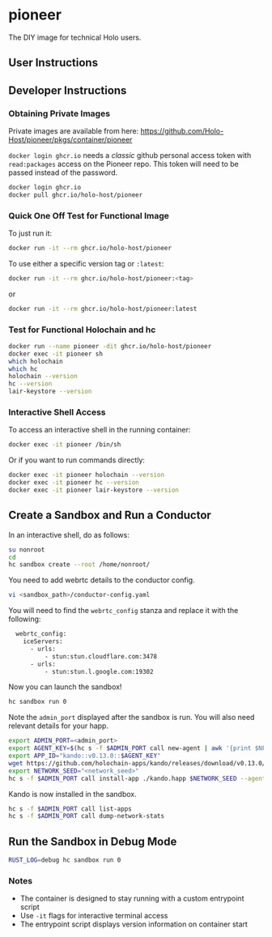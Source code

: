 # pioneer

The DIY image for technical Holo users.

## User Instructions

## Developer Instructions

### Obtaining Private Images

Private images are available from here:
https://github.com/Holo-Host/pioneer/pkgs/container/pioneer

`docker login ghcr.io` needs a *classic* github personal access token with `read:packages` access on the Pioneer repo.  This token will need to be passed instead of the password.

```sh
docker login ghcr.io
docker pull ghcr.io/holo-host/pioneer
```

### Quick One Off Test for Functional Image

To just run it:

```sh
docker run -it --rm ghcr.io/holo-host/pioneer
```

To use either a specific version tag or `:latest`:

```sh
docker run -it --rm ghcr.io/holo-host/pioneer:<tag>
```

or

```sh
docker run -it --rm ghcr.io/holo-host/pioneer:latest
```

### Test for Functional Holochain and hc

```sh
docker run --name pioneer -dit ghcr.io/holo-host/pioneer
docker exec -it pioneer sh
which holochain
which hc
holochain --version
hc --version
lair-keystore --version
```

### Interactive Shell Access

To access an interactive shell in the running container:

```sh
docker exec -it pioneer /bin/sh
```

Or if you want to run commands directly:

```sh
docker exec -it pioneer holochain --version
docker exec -it pioneer hc --version
docker exec -it pioneer lair-keystore --version
```

## Create a Sandbox and Run a Conductor

In an interactive shell, do as follows:

```sh
su nonroot
cd 
hc sandbox create --root /home/nonroot/
```

You need to add webrtc details to the conductor config.

```sh
vi <sandbox_path>/conductor-config.yaml
```

You will need to find the `webrtc_config` stanza and replace it with the following:

```sh
  webrtc_config:
    iceServers:
      - urls:
          - stun:stun.cloudflare.com:3478
      - urls:
          - stun:stun.l.google.com:19302
```

Now you can launch the sandbox!

```sh
hc sandbox run 0
```

Note the `admin_port` displayed after the sandbox is run.  You will also need relevant details for your happ.

```sh
export ADMIN_PORT=<admin_port>
export AGENT_KEY=$(hc s -f $ADMIN_PORT call new-agent | awk '{print $NF}')
export APP_ID="kando::v0.13.0::$AGENT_KEY"
wget https://github.com/holochain-apps/kando/releases/download/v0.13.0/kando.happ
export NETWORK_SEED="<network_seed>"
hc s -f $ADMIN_PORT call install-app ./kando.happ $NETWORK_SEED --agent-key "$AGENT_KEY" --app-id "$APP_ID"

```

Kando is now installed in the sandbox.

```sh
hc s -f $ADMIN_PORT call list-apps
hc s -f $ADMIN_PORT call dump-network-stats

```

## Run the Sandbox in Debug Mode

```sh
RUST_LOG=debug hc sandbox run 0
```

### Notes

- The container is designed to stay running with a custom entrypoint script
- Use `-it` flags for interactive terminal access
- The entrypoint script displays version information on container start

